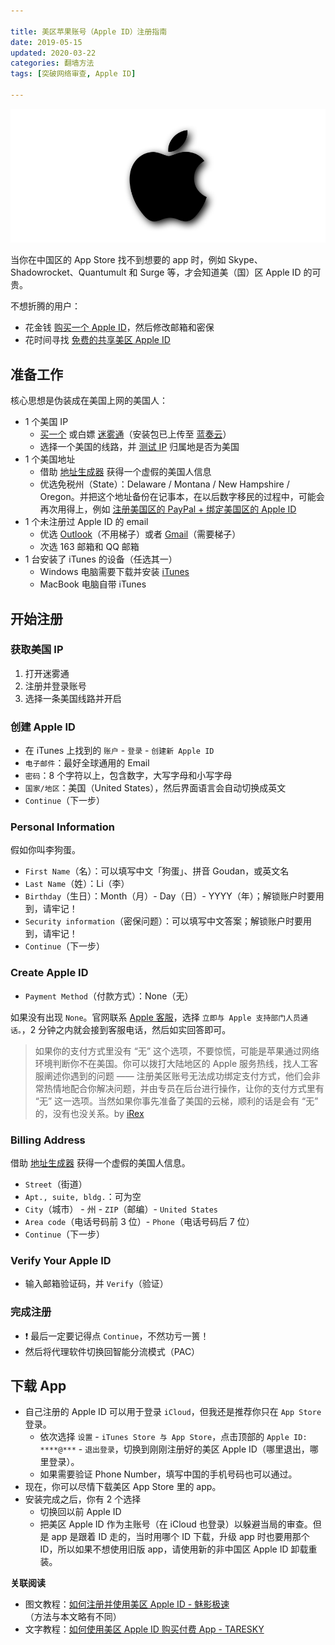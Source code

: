 ```yaml
---

title: 美区苹果账号（Apple ID）注册指南
date: 2019-05-15  
updated: 2020-03-22    
categories: 翻墙方法
tags: [突破网络审查, Apple ID]  

---
```


![apple](us-apple-id/apple.png)

当你在中国区的 App Store 找不到想要的 app 时，例如 Skype、Shadowrocket、Quantumult 和 Surge 等，才会知道美（国）区 Apple ID 的可贵。

<!-- more -->

不想折腾的用户：

- 花金钱 [购买一个 Apple ID](https://istore.app/)，然后修改邮箱和密保
- 花时间寻找 [免费的共享美区 Apple ID](https://tingtalk.me/us-apple-id-share/)




## 准备工作

核心思想是伪装成在美国上网的美国人：

- 1 个美国 IP
  - [买一个](https://tingtalk.me/fq/) 或白嫖 [迷雾通](https://geph.io/zhs/)（安装包已上传至 [蓝奏云](https://wwi.lanzoul.com/b00t9wiva)）
  - 选择一个美国的线路，并 [测试 IP](https://whoer.net/zh)  归属地是否为美国
- 1 个美国地址
  - 借助 [地址生成器](https://www.fakeaddressgenerator.com/World/us_address_generator) 获得一个虚假的美国人信息
  - 优选免税州（State）：Delaware / Montana / New Hampshire / Oregon。并把这个地址备份在记事本，在以后数字移民的过程中，可能会再次用得上，例如 [注册美国区的 PayPal + 绑定美国区的 Apple ID](https://bigfoxgod.com/notes/2020/02/17/sign-up-paypal-and-successfully-bind-to-us-appleid-2020/)
- 1 个未注册过 Apple ID 的 email
  - 优选 [Outlook](https://outlook.live.com/owa/)（不用梯子）或者 [Gmail](https://mail.google.com/)（需要梯子）
  - 次选 163 邮箱和 QQ 邮箱
- 1 台安装了 iTunes 的设备（任选其一）
  - Windows 电脑需要下载并安装 [iTunes](https://www.apple.com/itunes/)
  - MacBook 电脑自带  iTunes




## 开始注册

### 获取美国 IP

1. 打开迷雾通
2. 注册并登录账号
3. 选择一条美国线路并开启

### 创建 Apple ID

- 在 iTunes 上找到的 `账户` - `登录` - `创建新 Apple ID`
- `电子邮件`：最好全球通用的 Email
- `密码`：8 个字符以上，包含数字，大写字母和小写字母
- `国家/地区`：美国（United States），然后界面语言会自动切换成英文
- `Continue`（下一步）

### Personal Information

假如你叫李狗蛋。

- `First Name`（名）：可以填写中文「狗蛋」、拼音 Goudan，或英文名
- `Last Name`（姓）：Li（李）
- `Birthday`（生日）：Month（月）- Day（日）- YYYY（年）；解锁账户时要用到，请牢记！
- `Security information`（密保问题）：可以填写中文答案；解锁账户时要用到，请牢记！
- `Continue`（下一步）


### Create Apple ID

- `Payment Method`（付款方式）：None（无）

如果没有出现 `None`。官网联系 [Apple 客服](https://getsupport.apple.com/?caller=cups)，选择 `立即与 Apple 支持部门人员通话。`，2 分钟之内就会接到客服电话，然后如实回答即可。

> 如果你的支付方式里没有 “无” 这个选项，不要惊慌，可能是苹果通过网络环境判断你不在美国。你可以拨打大陆地区的 Apple 服务热线，找人工客服阐述你遇到的问题 —— 注册美区账号无法成功绑定支付方式，他们会非常热情地配合你解决问题，并由专员在后台进行操作，让你的支付方式里有 “无” 这一选项。当然如果你事先准备了美国的云梯，顺利的话是会有 “无” 的，没有也没关系。by [iRex](https://sspai.com/post/53973)



### Billing Address

借助 [地址生成器](https://www.fakeaddressgenerator.com/World/us_address_generator) 获得一个虚假的美国人信息。

- `Street`（街道）
- `Apt., suite, bldg.`：可为空
- `City`（城市） - 州 - `ZIP`（邮编）- `United States`
- `Area code`（电话号码前 3 位）- `Phone`（电话号码后 7 位）
- `Continue`（下一步）

### Verify Your Apple ID

- 输入邮箱验证码，并 `Verify`（验证）

### 完成注册

- ❗ 最后一定要记得点 `Continue`，不然功亏一篑！
- 然后将代理软件切换回智能分流模式（PAC）



## 下载 App

- 自己注册的 Apple ID 可以用于登录 `iCloud`，但我还是推荐你只在 `App Store` 登录。
  - 依次选择 `设置` - `iTunes Store 与 App Store`，点击顶部的 `Apple ID: ****@***` - `退出登录`，切换到刚刚注册好的美区 Apple ID（哪里退出，哪里登录）。
  - 如果需要验证 Phone Number，填写中国的手机号码也可以通过。
- 现在，你可以尽情下载美区 App Store 里的 app。
- 安装完成之后，你有 2 个选择
  - 切换回以前 Apple ID
  - 把美区 Apple ID 作为主账号（在 iCloud 也登录）以躲避当局的审查。但是 app 是跟着 ID 走的，当时用哪个 ID 下载，升级 app 时也要用那个 ID，所以如果不想使用旧版 app，请使用新的非中国区 Apple ID 卸载重装。



**关联阅读**

- 图文教程：[如何注册并使用美区 Apple ID - 魅影极速](https://docs.maying.co/tutorial/appleid_us)（方法与本文略有不同）
- 文字教程：[如何使用美区 Apple ID 购买付费 App - TARESKY](https://taresky.com/post/Apple-ID-US)